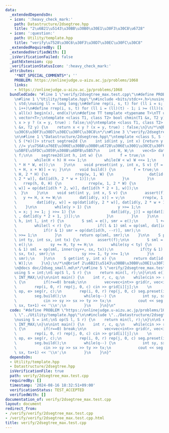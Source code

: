 ```yaml
---
data:
  _extendedDependsOn:
  - icon: ':heavy_check_mark:'
    path: Datastructure/2dsegtree.hpp
    title: "2\u6B21\u5143\u30BB\u30B0\u30E1\u30F3\u30C8\u6728"
  - icon: ':question:'
    path: Utility/template.hpp
    title: "verify\u7528\u30C6\u30F3\u30D7\u30EC\u30FC\u30C8"
  _extendedRequiredBy: []
  _extendedVerifiedWith: []
  _isVerificationFailed: false
  _pathExtension: cpp
  _verificationStatusIcon: ':heavy_check_mark:'
  attributes:
    '*NOT_SPECIAL_COMMENTS*': ''
    PROBLEM: https://onlinejudge.u-aizu.ac.jp/problems/1068
    links:
    - https://onlinejudge.u-aizu.ac.jp/problems/1068
  bundledCode: "#line 1 \"verify/2dsegtree_max.test.cpp\"\n#define PROBLEM \"https://onlinejudge.u-aizu.ac.jp/problems/1068\"\
    \n#line 1 \"Utility/template.hpp\"\n#include <bits/stdc++.h>\nusing namespace\
    \ std;\nusing ll = long long;\n#define rep(i, s, t) for (ll i = s; i < (ll)(t);\
    \ i++)\n#define rrep(i, s, t) for (ll i = (ll)(t) - 1; i >= (ll)(s); i--)\n#define\
    \ all(x) begin(x), end(x)\n\n#define TT template <typename T>\nTT using vec =\
    \ vector<T>;\ntemplate <class T1, class T2> bool chmin(T1 &x, T2 y) {\n    return\
    \ x > y ? (x = y, true) : false;\n}\ntemplate <class T1, class T2> bool chmax(T1\
    \ &x, T2 y) {\n    return x < y ? (x = y, true) : false;\n}\n/*\n@brief verify\u7528\
    \u30C6\u30F3\u30D7\u30EC\u30FC\u30C8\n*/\n#line 3 \"verify/2dsegtree_max.test.cpp\"\
    \n\n#line 1 \"Datastructure/2dsegtree.hpp\"\ntemplate <class S, S (*op)(S, S),\
    \ S (*e)()> struct segtree2d {\n    int id(int y, int x) {return y * 2 * W + x;}\
    \ //= y\u756A\u76EE\u306E\u30BB\u30B0\u6728\u306E\u3001\u30CE\u30FC\u30C9x\u306B\
    \u5BFE\u5FDC\u3059\u308B\u6DFB\u5B57\n    int H, W;\n    vec<S> dat;\n    bool\
    \ f;\n\n    segtree2d(int h, int w) {\n        f = true;\n        H = W = 1;\n\
    \        while(H < h) H <<= 1;\n        while(W < w) W <<= 1;\n        dat.resize(4\
    \ * H * W, e());\n    }\n\n    void preset(int y, int x, S v) {f = false,  dat[id(y\
    \ + H, x + W)] = v; }\n\n    void build() {\n        f = true;\n        rep(h,\
    \ H, 2 * H) {\n            rrep(w, 1, W) {\n                dat[id(h, w)] = op(dat[id(h,\
    \ 2 * w)], dat[id(h, 2 * w + 1)]);\n            }\n        }\n        \n     \
    \   rrep(h, 0, H) {\n            rrep(w, 1, 2 * W) {\n                dat[id(h,\
    \ w)] = op(dat[id(h * 2, w)], dat[id(h * 2 + 1, w)]);\n            } \n      \
    \  }\n    }\n\n    void set(int y, int x, S v) {\n        assert(f);\n\n     \
    \   y += H, x += W;\n        dat[id(y, x)] = v;\n        rrep(w, 1, W) {\n   \
    \         dat[id(y, w)] = op(dat[id(y, 2 * w)], dat[id(y, 2 * w + 1)]);\n    \
    \    }\n\n        while(y > 1) {\n            y >>= 1;\n            for(int j\
    \ = x; j >= 1; j >>= 1) {\n                dat[id(y, j)] = op(dat[id(y * 2, j)]\
    \ , dat[id(y * 2 + 1, j)]);\n            }\n        }\n    }\n\n    S inner(int\
    \ h, int l, int r) {\n        S sml = e(), smr = e();\n        l += W, r += W;\n\
    \        while(l < r) {\n            if(l & 1) sml = op(sml, dat[id(h, l++)]);\n\
    \            if(r & 1) smr = op(dat[id(h, --r)], smr);\n            l >>= 1, r\
    \ >>= 1;\n        }\n        return op(sml, smr);\n    }\n\n    S prod(int sy,\
    \ int ty, int sx, int tx) {\n        assert(f);\n\n        S sml = e(), smr =\
    \ e();\n        sy += H, ty += H;\n        while(sy < ty) {\n            if(sy\
    \ & 1) sml = op(sml, inner(sy++, sx, tx));\n            if(ty & 1) smr = op(inner(--ty,\
    \ sx, tx), smr);\n            sy >>= 1, ty >>= 1;\n        }\n        return op(sml,\
    \ smr);\n    }\n\n    S get(int y, int x) {\n        return dat[id(y + H, x +\
    \ W)];\n    }\n};\n/*\n@brief 2\u6B21\u5143\u30BB\u30B0\u30E1\u30F3\u30C8\u6728\
    \n@docs doc/2dseg_small.md\n*/\n#line 5 \"verify/2dsegtree_max.test.cpp\"\n\n\
    using S = int;\nS op(S l, S r) {\n    return min(l, r);\n}\n\nS e() {\n    return\
    \ INT_MAX;\n}\n\nint main() {\n    int r, c, q;\n    while(cin >> r >> c >> q)\
    \ {\n        if(r==0) break;\n\n        vec<vec<int>> grid(r, vec<int>(c));\n\
    \        rep(i, 0, r) rep(j, 0, c) cin >> grid[i][j];\n    \n        segtree2d<S,\
    \ op, e> seg(r, c);\n        rep(i, 0, r) rep(j, 0, c) seg.preset(i, j, grid[i][j]);\n\
    \        seg.build();\n        while(q--) {\n            int sy, sx, ty, tx;\n\
    \            cin >> sy >> sx >> ty >> tx;\n            cout << seg.prod(sy, ty+1,\
    \ sx, tx+1) << '\\n';\n        }\n    }\n}\n"
  code: "#define PROBLEM \"https://onlinejudge.u-aizu.ac.jp/problems/1068\"\n#include\
    \ \"../Utility/template.hpp\"\n\n#include \"../Datastructure/2dsegtree.hpp\"\n\
    \nusing S = int;\nS op(S l, S r) {\n    return min(l, r);\n}\n\nS e() {\n    return\
    \ INT_MAX;\n}\n\nint main() {\n    int r, c, q;\n    while(cin >> r >> c >> q)\
    \ {\n        if(r==0) break;\n\n        vec<vec<int>> grid(r, vec<int>(c));\n\
    \        rep(i, 0, r) rep(j, 0, c) cin >> grid[i][j];\n    \n        segtree2d<S,\
    \ op, e> seg(r, c);\n        rep(i, 0, r) rep(j, 0, c) seg.preset(i, j, grid[i][j]);\n\
    \        seg.build();\n        while(q--) {\n            int sy, sx, ty, tx;\n\
    \            cin >> sy >> sx >> ty >> tx;\n            cout << seg.prod(sy, ty+1,\
    \ sx, tx+1) << '\\n';\n        }\n    }\n}"
  dependsOn:
  - Utility/template.hpp
  - Datastructure/2dsegtree.hpp
  isVerificationFile: true
  path: verify/2dsegtree_max.test.cpp
  requiredBy: []
  timestamp: '2024-08-16 18:32:51+09:00'
  verificationStatus: TEST_ACCEPTED
  verifiedWith: []
documentation_of: verify/2dsegtree_max.test.cpp
layout: document
redirect_from:
- /verify/verify/2dsegtree_max.test.cpp
- /verify/verify/2dsegtree_max.test.cpp.html
title: verify/2dsegtree_max.test.cpp
---
```

